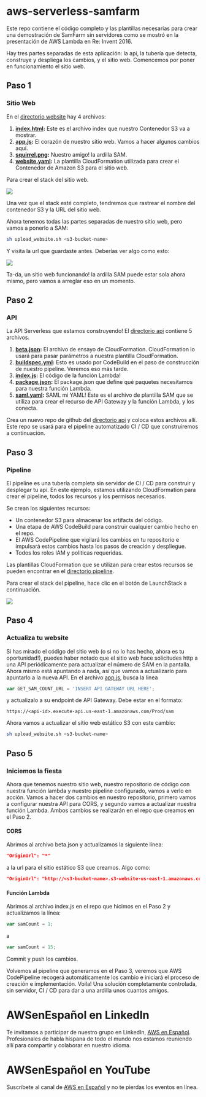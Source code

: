 # aws-serverless-samfarm
Este repo contiene el código completo y las plantillas necesarias para crear una demostración de SamFarm sin servidores como se mostró en  la presentación de AWS Lambda en Re: Invent 2016.

Hay tres partes separadas de esta aplicación: la api, la tubería que detecta, construye y despliega los cambios, y el sitio web.
Comencemos por poner en funcionamiento el sitio web.

## Paso 1

### Sitio Web
En el [directorio website](website/) hay 4 archivos:

1. **[index.html](website/index.html):** Este es el archivo index que nuestro Contenedor S3 va a mostrar.
2. **[app.js](website/app.js):** El corazón de nuestro sitio web. Vamos a hacer algunos cambios aquí.
3. **[squirrel.png](website/squirrel.png):** Nuestro amigo! la ardilla SAM.
4. **[website.yaml](website/website.yaml):** La plantilla CloudFormation utilizada para crear el Contenedor de Amazon S3 para el sitio web.

Para crear el stack del sitio web.

[<img src="https://s3.amazonaws.com/cloudformation-examples/cloudformation-launch-stack.png">](https://console.aws.amazon.com/cloudformation/home?region=us-east-1#/stacks/new?stackName=myteststack&templateURL=https://awscomputeblogimages.s3-us-west-2.amazonaws.com/samfarm-website.yaml)

Una vez que el stack esté completo, tendremos que rastrear el nombre del contenedor S3 y la URL del sitio web.

Ahora tenemos todas las partes separadas de nuestro sitio web, pero vamos a ponerlo a SAM:

```bash
sh upload_website.sh <s3-bucket-name>
```

Y visita la url que guardaste antes. Deberías ver algo como esto:

![](https://tinybits.awsbryan.com/0l1Qd3oMc8.gif)

Ta-da, un sitio web funcionando! la ardilla SAM puede estar sola ahora mismo, pero vamos a arreglar eso en un momento.

## Paso 2
### API
La API Serverless que estamos construyendo! El [directorio api](api/) contiene 5 archivos. 

1. **[beta.json](api/beta.json):** El archivo de ensayo de CloudFormation. CloudFormation lo usará para pasar parámetros a nuestra plantilla CloudFormation.
2. **[buildspec.yml](api/buildspec.yml):** Esto es usado por CodeBuild en el paso de construcción de nuestro pipeline. Veremos eso más tarde.
3. **[index.js](api/index.js):** El código de la función Lambda!
4. **[package.json](api/package.json):** El package.json que define qué paquetes necesitamos para nuestra función Lambda.
5. **[saml.yaml](api/saml.yaml):** SAML mi YAML! Este es el archivo de plantilla SAM que se utiliza para crear el recurso de API Gateway y la función Lambda, y los conecta.

Crea un nuevo repo de github del [directorio api](api/) y coloca estos archivos allí. Este repo se usará para el pipeline automatizado CI / CD que construiremos a continuación.

## Paso 3

### Pipeline
El pipeline es una tubería completa sin servidor de CI / CD para construir y desplegar tu api. En este ejemplo, estamos utilizando CloudFormation para crear el pipeline, todos los recursos y los permisos necesarios.

Se crean los siguientes recursos:

- Un contenedor S3 para almacenar los artifacts del código.
- Una etapa de AWS CodeBuild para construir cualquier cambio hecho en el repo.
- El AWS CodePipeline que vigilará los cambios en tu repositorio e impulsará estos cambios hasta los pasos de creación y despliegue.
- Todos los roles IAM y politicas requeridas.

Las plantillas CloudFormation que se utilizan para crear estos recursos se pueden encontrar en el [directorio pipeline](pipeline/).

Para crear el stack del pipeline, hace clic en el botón de LaunchStack a continuación.

[<img src="https://s3.amazonaws.com/cloudformation-examples/cloudformation-launch-stack.png">](https://console.aws.amazon.com/cloudformation/home?region=us-east-1#/stacks/new?stackName=myteststack&templateURL=https://awscomputeblogimages.s3-us-west-2.amazonaws.com/samfarm-main.yaml)

## Paso 4
### Actualiza tu website
Si has mirado el código del sitio web (o si no lo has hecho, ahora es tu oportunidad!), puedes haber notado que el sitio web hace solicitudes http a una API periódicamente para actualizar el número de SAM en la pantalla. Ahora mismo está apuntando a nada, así que vamos a actualizarlo para apuntarlo a la nueva API. En el archivo [app.js](website/app.js), busca la linea

```javascript
var GET_SAM_COUNT_URL = 'INSERT API GATEWAY URL HERE';
```

y actualizalo a su endpoint de API Gateway. Debe estar en el formato:

```
https://<api-id>.execute-api.us-east-1.amazonaws.com/Prod/sam
```

Ahora vamos a actualizar el sitio web estático S3 con este cambio:

```bash
sh upload_website.sh <s3-bucket-name>
```


## Paso 5
### Iniciemos la fiesta
Ahora que tenemos nuestro sitio web, nuestro repositorio de código con nuestra función lambda y nuestro pipeline configurado, vamos a verlo en acción. Vamos a hacer dos cambios en nuestro repositorio, primero vamos a configurar nuestra API para CORS, y segundo vamos a actualizar nuestra función Lambda. Ambos cambios se realizarán en el repo que creamos en el Paso 2.


#### CORS
Abrimos al archivo beta.json y actualizamos la siguiente línea:

```json
"OriginUrl": "*"
```

a la url para el sitio estático S3 que creamos. Algo como:

```json
"OriginUrl": "http://<s3-bucket-name>.s3-website-us-east-1.amazonaws.com"
```


#### Función Lambda
Abrimos al archivo index.js en el repo que hicimos en el Paso 2 y actualizamos la línea:

```javascript
var samCount = 1;
```

a

```javascript
var samCount = 15;
```

Commit y push los cambios. 

Volvemos al pipeline que generamos en el Paso 3, veremos que AWS CodePipeline recogerá automáticamente los cambio e iniciará el proceso de creación e implementación. Voila! Una solución completamente controlada, sin servidor, CI / CD para dar a una ardilla unos cuantos amigos.


# AWSenEspañol en LinkedIn
Te invitamos a participar de nuestro grupo en LinkedIn, [AWS en Español](https://www.linkedin.com/groups/7403992). Profesionales de habla hispana de todo el mundo nos estamos reuniendo allí para compartir y colaborar en nuestro idioma.

# AWSenEspañol en YouTube
Suscríbete al canal de [AWS en Español](https://www.youtube.com/c/AWSenEspañol) y no te pierdas los eventos en línea.

